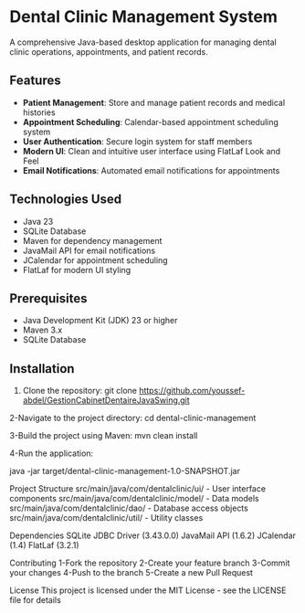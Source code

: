 # Dental Clinic Management System

A comprehensive Java-based desktop application for managing dental clinic operations, appointments, and patient records.

## Features

- **Patient Management**: Store and manage patient records and medical histories
- **Appointment Scheduling**: Calendar-based appointment scheduling system
- **User Authentication**: Secure login system for staff members
- **Modern UI**: Clean and intuitive user interface using FlatLaf Look and Feel
- **Email Notifications**: Automated email notifications for appointments

## Technologies Used

- Java 23
- SQLite Database
- Maven for dependency management
- JavaMail API for email notifications
- JCalendar for appointment scheduling
- FlatLaf for modern UI styling

## Prerequisites

- Java Development Kit (JDK) 23 or higher
- Maven 3.x
- SQLite Database

## Installation

1. Clone the repository:
git clone https://github.com/youssef-abdel/GestionCabinetDentaireJavaSwing.git

2-Navigate to the project directory:
cd dental-clinic-management

3-Build the project using Maven:
mvn clean install

4-Run the application:

java -jar target/dental-clinic-management-1.0-SNAPSHOT.jar

Project Structure
src/main/java/com/dentalclinic/ui/ - User interface components
src/main/java/com/dentalclinic/model/ - Data models
src/main/java/com/dentalclinic/dao/ - Database access objects
src/main/java/com/dentalclinic/util/ - Utility classes

Dependencies
SQLite JDBC Driver (3.43.0.0)
JavaMail API (1.6.2)
JCalendar (1.4)
FlatLaf (3.2.1)

Contributing
1-Fork the repository
2-Create your feature branch
3-Commit your changes
4-Push to the branch
5-Create a new Pull Request

License
This project is licensed under the MIT License - see the LICENSE file for details
